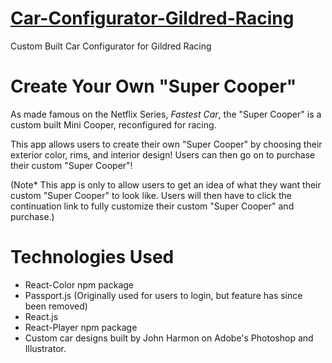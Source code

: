 # [Car-Configurator-Gildred-Racing](https://gildred-racing-configurator.herokuapp.com/)

Custom Built Car Configurator for Gildred Racing

# Create Your Own "Super Cooper"
As made famous on the Netflix Series, *Fastest Car*, the "Super Cooper" is a custom built Mini Cooper, reconfigured for racing.

This app allows users to create their own "Super Cooper" by choosing their exterior color, rims, and interior design! Users can then go on to purchase their custom "Super Cooper"!

(Note* This app is only to allow users to get an idea of what they want their custom "Super Cooper" to look like. Users will then have to click the continuation link to fully customize their custom "Super Cooper" and purchase.)

# Technologies Used
* React-Color npm package
* Passport.js (Originally used for users to login, but feature has since been removed)
* React.js
* React-Player npm package
* Custom car designs built by John Harmon on Adobe's Photoshop and Illustrator.
